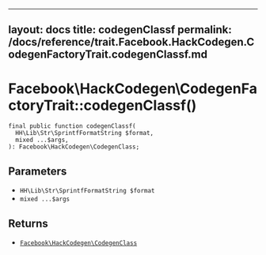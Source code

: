
***

layout: docs
title: codegenClassf
permalink: /docs/reference/trait.Facebook.HackCodegen.CodegenFactoryTrait.codegenClassf.md
---







# Facebook\\HackCodegen\\CodegenFactoryTrait::codegenClassf()




``` Hack
final public function codegenClassf(
  HH\Lib\Str\SprintfFormatString $format,
  mixed ...$args,
): Facebook\HackCodegen\CodegenClass;
```




## Parameters




+ ` HH\Lib\Str\SprintfFormatString $format `
+ ` mixed ...$args `




## Returns




* [` Facebook\HackCodegen\CodegenClass `](<class.Facebook.HackCodegen.CodegenClass.md>)
